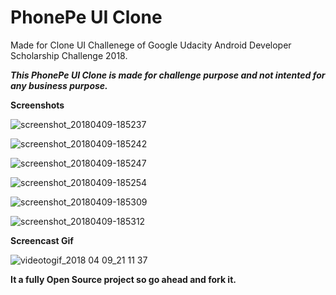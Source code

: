 # PhonePe UI Clone

Made for Clone UI Challenege of Google Udacity Android Developer Scholarship Challenge 2018. 

**_This PhonePe UI Clone is made for challenge purpose and not intented for any business purpose._**

**Screenshots**

![screenshot_20180409-185237](https://user-images.githubusercontent.com/16916934/38507302-cc8ae2c0-3c39-11e8-9250-e686e9863f02.png)

![screenshot_20180409-185242](https://user-images.githubusercontent.com/16916934/38507356-f586ee12-3c39-11e8-9e06-3c2a554b05be.png)

![screenshot_20180409-185247](https://user-images.githubusercontent.com/16916934/38507411-0d0919ca-3c3a-11e8-938b-99b2f2964b71.png)

![screenshot_20180409-185254](https://user-images.githubusercontent.com/16916934/38507440-2010275c-3c3a-11e8-8d5d-f1121f84b39b.png)

![screenshot_20180409-185309](https://user-images.githubusercontent.com/16916934/38507471-36af2c38-3c3a-11e8-9427-23081e2ebab7.png)

![screenshot_20180409-185312](https://user-images.githubusercontent.com/16916934/38507488-45ca6fc0-3c3a-11e8-87a7-c958b153810a.png)

**Screencast Gif**

![videotogif_2018 04 09_21 11 37](https://user-images.githubusercontent.com/16916934/38507935-7c5125f6-3c3b-11e8-9159-151e8b6f7514.gif)

**It a fully Open Source project so go ahead and fork it.**

